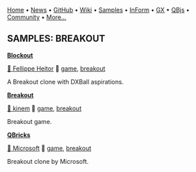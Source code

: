 [Home](https://qb64.com) • [News](../news.md) • [GitHub](https://github.com/QB64Official/qb64) • [Wiki](wiki.md) • [Samples](../samples.md) • [InForm](../inform.md) • [GX](../gx.md) • [QBjs](../qbjs.md) • [Community](../community.md) • [More...](../more.md)

## SAMPLES: BREAKOUT

**[Blockout](blockout/index.md)**

[🐝 Fellippe Heitor](fellippe-heitor.md) 🔗 [game](game.md), [breakout](breakout.md)

A Breakout clone with DXBall aspirations.

**[Breakout](breakout/index.md)**

[🐝 kinem](kinem.md) 🔗 [game](game.md), [breakout](breakout.md)

Breakout game.

**[QBricks](qbricks/index.md)**

[🐝 Microsoft](microsoft.md) 🔗 [game](game.md), [breakout](breakout.md)

Breakout clone by Microsoft.
